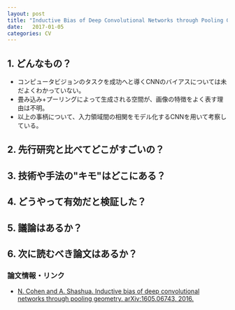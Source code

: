 ```yaml
---
layout: post
title: "Inductive Bias of Deep Convolutional Networks through Pooling Geometry"
date:   2017-01-05
categories: CV
---
```


## 1. どんなもの？

* コンピュータビジョンのタスクを成功へと導くCNNのバイアスについては未だよくわかっていない。
* 畳み込み+プーリングによって生成される空間が、画像の特徴をよく表す理由は不明。
* 以上の事柄について、入力領域間の相関をモデル化するCNNを用いて考察している。

## 2. 先行研究と比べてどこがすごいの？

## 3. 技術や手法の"キモ"はどこにある？

## 4. どうやって有効だと検証した？

## 5. 議論はあるか？

## 6. 次に読むべき論文はあるか？

### 論文情報・リンク

* [N. Cohen and A. Shashua. Inductive bias of deep convolutional networks through pooling geometry. arXiv:1605.06743, 2016.](https://arxiv.org/abs/1605.06743v1)
